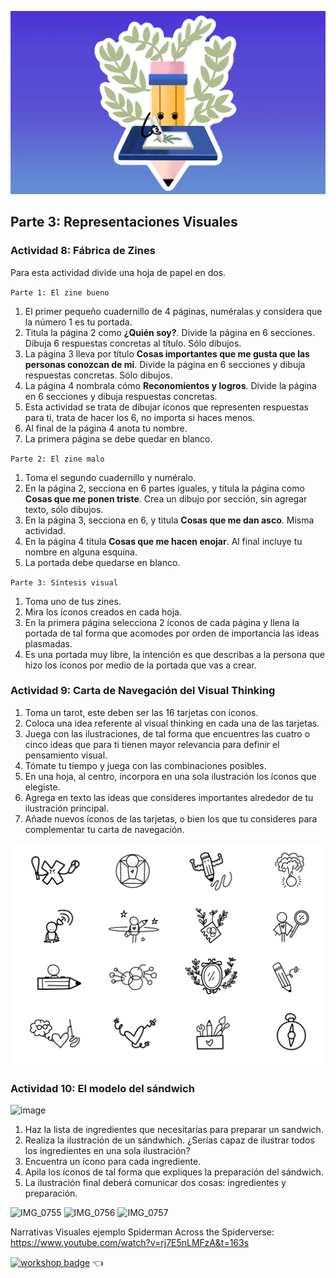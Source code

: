 ![](assets/25.png)

## Parte 3: Representaciones Visuales

### Actividad 8: Fábrica de Zines

Para esta actividad divide una hoja de papel en dos.

`Parte 1: El zine bueno`
1. El primer pequeño cuadernillo de 4 páginas, numéralas y considera que la número 1 es tu portada.
2. Titula la página 2 como **¿Quién soy?**. Divide la página en 6 secciones. Dibuja 6 respuestas concretas al título. Sólo dibujos.
3. La página 3 lleva por título **Cosas importantes que me gusta que las personas conozcan de mi**. Divide la página en 6 secciones y dibuja respuestas concretas. Sólo dibujos.
4. La página 4 nombrala cómo **Reconomientos y logros**. Divide la página en 6 secciones y dibuja respuestas concretas.
5. Esta actividad se trata de dibujar íconos que representen respuestas para ti, trata de hacer los 6, no importa si haces menos.
6. Al final de la página 4 anota tu nombre.
7. La primera página se debe quedar en blanco.

`Parte 2: El zine malo`
1. Toma el segundo cuadernillo y numéralo.
2. En la página 2, secciona en 6 partes iguales, y titula la página como **Cosas que me ponen triste**. Crea un dibujo por sección, sin agregar texto, sólo dibujos.
3. En la página 3, secciona en 6, y titula **Cosas que me dan asco**. Misma actividad.
4. En la página 4 titula **Cosas que me hacen enojar**. Al final incluye tu nombre en alguna esquina. 
5. La portada debe quedarse en blanco.

`Parte 3: Síntesis visual`
1. Toma uno de tus zines.
2. Mira los íconos creados en cada hoja.
3. En la primera página selecciona 2 íconos de cada página y llena la portada de tal forma que acomodes por orden de importancia las ideas plasmadas.
4. Es una portada muy libre, la intención es que describas a la persona que hizo los íconos por medio de la portada que vas a crear. 

### Actividad 9: Carta de Navegación del Visual Thinking

1. Toma un tarot, este deben ser las 16 tarjetas con íconos.
2. Coloca una idea referente al visual thinking en cada una de las tarjetas.
3. Juega con las ilustraciones, de tal forma que encuentres las cuatro o cinco ideas que para ti tienen mayor relevancia para definir el pensamiento visual.
4. Tómate tu tiempo y juega con las combinaciones posibles.
5. En una hoja, al centro, incorpora en una sola ilustración los íconos que elegiste.
6. Agrega en texto las ideas que consideres importantes alrededor de tu ilustración principal.
7. Añade nuevos íconos de las tarjetas, o bien los que tu consideres para complementar tu carta de navegación.

![](assets/23.png)


### Actividad 10: El modelo del sándwich

![image](https://github.com/visualpartnership/visualthinkingessentials/assets/17634377/a6ac7c33-c79b-407c-854b-5188b8021ccc)

1. Haz la lista de ingredientes que necesitarías para preparar un sandwich.
3. Realiza la ilustración de un sándwhich. ¿Serías capaz de ilustrar todos los ingredientes en una sola ilustración?
3. Encuentra un ícono para cada ingrediente.
4. Apila los íconos de tal forma que expliques la preparación del sándwich.
5. La ilustración final deberá comunicar dos cosas: ingredientes y preparación.

![IMG_0755](https://github.com/visualpartnership/visualthinkingessentials/assets/17634377/f9bb458f-f246-412b-a952-e7499ae08a43)
![IMG_0756](https://github.com/visualpartnership/visualthinkingessentials/assets/17634377/76bfedfe-64db-4cc8-9e05-a99d2d8a1b93)
![IMG_0757](https://github.com/visualpartnership/visualthinkingessentials/assets/17634377/7bf6bdd3-8cfd-4c26-869c-4a3edd712cb3)


Narrativas Visuales ejemplo Spiderman Across the Spiderverse: https://www.youtube.com/watch?v=rj7E5nLMFzA&t=163s

[![workshop badge](https://img.shields.io/badge/🔗link-HOME-blue?style=for-the-badge)](README.md) 👈
